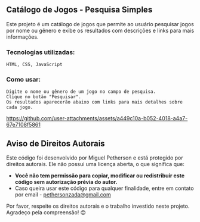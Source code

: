 ## Catálogo de Jogos - Pesquisa Simples

Este projeto é um catálogo de jogos que permite ao usuário pesquisar jogos por nome ou gênero e exibe os resultados com descrições e links para mais informações.

### Tecnologias utilizadas:

    HTML, CSS, JavaScript

### Como usar:

    Digite o nome ou gênero de um jogo no campo de pesquisa.
    Clique no botão "Pesquisar".
    Os resultados aparecerão abaixo com links para mais detalhes sobre cada jogo.
    
https://github.com/user-attachments/assets/a449c10a-b052-4018-a4a7-67e7108f5861

## Aviso de Direitos Autorais

Este código foi desenvolvido por Miguel Petherson e está protegido por direitos autorais. Ele não possui uma licença aberta, o que significa que:  

- **Você não tem permissão para copiar, modificar ou redistribuir este código sem autorização prévia do autor.**
- Caso queira usar este código para qualquer finalidade, entre em contato por email - pethersonzada@gmail.com  

Por favor, respeite os direitos autorais e o trabalho investido neste projeto.  
Agradeço pela compreensão! 😊
